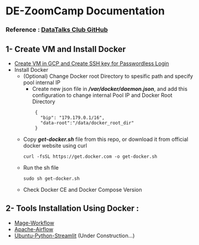 # DE-ZoomCamp Documentation

### Reference : [DataTalks Club GitHub](https://github.com/DataTalksClub/data-engineering-zoomcamp/blob/main/README.md)

## 1- Create VM and Install Docker
  - [Create VM in GCP and Create SSH key for Passwordless Login](https://github.com/cloud1mahardianyusuf/de-zoomcamp-documentation/blob/main/Create%20VM%20on%20GCP/create%20vm%20and%20ssh%20key%20passwordless.md)
  - Install Docker
      -  (Optional) Change Docker root Directory to spesific path and specify pool internal IP
          -  Create new json file in ***/var/docker/daemon.json***, and add this configuration to change internal Pool IP and Docker Root Directory
             ```
              {
              	"bip": "179.179.0.1/16",
              	"data-root":"/data/docker_root_dir"
              }
             ```
      -  Copy ***get-docker.sh*** file from this repo, or download it from official docker website using curl
          ```
          curl -fsSL https://get.docker.com -o get-docker.sh
          ```
      -  Run the sh file
          ```
          sudo sh get-docker.sh
          ```
      -  Check Docker CE and Docker Compose Version
## 2- Tools Installation Using Docker :
  - [Mage-Workflow](https://github.com/cloud1mahardianyusuf/mage-workflow)
  - [Apache-Airflow](https://github.com/cloud1mahardianyusuf/apache-airflow)
  - [Ubuntu-Python-Streamlit](#) (Under Construction...)
